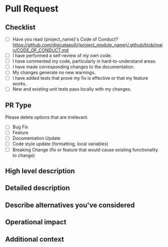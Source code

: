 # Pull Request

## Checklist
- [ ] Have you read {project_name}'s Code of Conduct? https://github.com/digicatapult/{project_module_name}/.github/blob/main/CODE_OF_CONDUCT.md
- [ ] I have performed a self-review of my own code.
- [ ] I have commented my code, particularly in hard-to-understand areas.
- [ ] I have made corresponding changes to the documentation.
- [ ] My changes generate no new warnings.
- [ ] I have added tests that prove my fix is effective or that my feature works.
- [ ] New and existing unit tests pass locally with my changes.

## PR Type

Please delete options that are irrelevant.

- [ ] Bug Fix
- [ ] Feature
- [ ] Documentation Update
- [ ] Code style update (formatting, local variables)
- [ ] Breaking Change (fix or feature that would cause existing functionality to change)

## High level description

<!-- One paragraph explanation of the feature. -->

## Detailed description

<!-- A detailed description of the feature and if possible describe how has been implemented. -->


## Describe alternatives you've considered

<!-- A clear and concise description of the alternative solutions you've considered. Be sure to explain why {project_name}'s existing customisability isn't suitable for this feature. -->

## Operational impact

<!--- A description of any operational considerations associated with the change. Is there anything in particular we should be looking at when deploying the change to make sure it is working as intended. If something goes wrong will any special actions be needed to revert the change. -->

## Additional context

<!-- Add any other context or screenshots about the feature request here. -->
